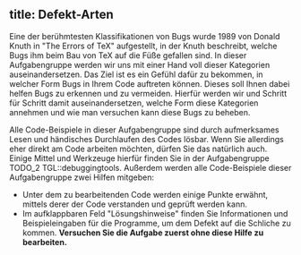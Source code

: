 title: Defekt-Arten
---
Eine der berühmtesten Klassifikationen von Bugs wurde 1989 von Donald Knuth in "The Errors of TeX" 
aufgestellt, in der Knuth beschreibt, welche Bugs ihm beim Bau von TeX auf die Füße gefallen sind.
In dieser Aufgabengruppe werden wir uns mit einer Hand voll dieser Kategorien auseinandersetzen.
Das Ziel ist es ein Gefühl dafür zu bekommen, in welcher Form Bugs in Ihrem Code auftreten können.
Dieses soll Ihnen dabei helfen Bugs zu erkennen und zu vermeiden.
Hierfür werden wir und Schritt für Schritt damit auseinandersetzen, welche Form diese Kategorien annehmen
und wie man versuchen kann diese Bugs zu beheben.

Alle Code-Beispiele in dieser Aufgabengruppe sind durch aufmerksames Lesen 
und händisches Durchlaufen des Codes lösbar.
Wenn Sie allerdings eher direkt am Code arbeiten möchten, dürfen Sie das natürlich auch.
Einige Mittel und Werkzeuge hierfür finden Sie in der Aufgabengruppe TODO_2 TGL::debuggingtools.
Außerdem werden alle Code-Beispiele dieser Aufgabengruppe zwei Hilfen mitgeben:

- Unter dem zu bearbeitenden Code werden einige Punkte erwähnt, 
  mittels derer der Code verstanden und geprüft werden kann.
- Im aufklappbaren Feld "Lösungshinweise" finden Sie Informationen und
  Beispieleingaben für die Programme, um dem Defekt auf die Schliche zu kommen.
  **Versuchen Sie die Aufgabe zuerst ohne diese Hilfe zu bearbeiten.**
